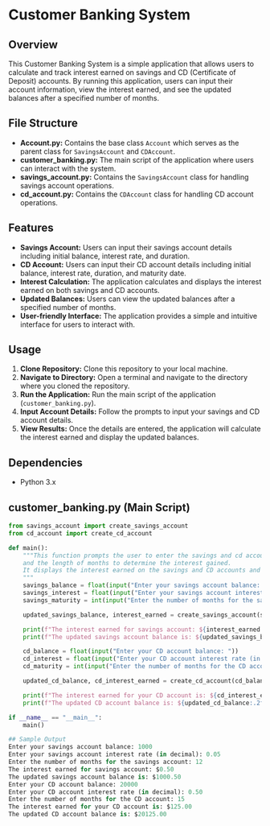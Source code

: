 # Customer Banking System

## Overview
This Customer Banking System is a simple application that allows users to calculate and track interest earned on savings and CD (Certificate of Deposit) accounts. By running this application, users can input their account information, view the interest earned, and see the updated balances after a specified number of months.

## File Structure
- **Account.py:** Contains the base class `Account` which serves as the parent class for `SavingsAccount` and `CDAccount`.
- **customer_banking.py:** The main script of the application where users can interact with the system.
- **savings_account.py:** Contains the `SavingsAccount` class for handling savings account operations.
- **cd_account.py:** Contains the `CDAccount` class for handling CD account operations.

## Features
- **Savings Account:** Users can input their savings account details including initial balance, interest rate, and duration.
- **CD Account:** Users can input their CD account details including initial balance, interest rate, duration, and maturity date.
- **Interest Calculation:** The application calculates and displays the interest earned on both savings and CD accounts.
- **Updated Balances:** Users can view the updated balances after a specified number of months.
- **User-friendly Interface:** The application provides a simple and intuitive interface for users to interact with.

## Usage
1. **Clone Repository:** Clone this repository to your local machine.
2. **Navigate to Directory:** Open a terminal and navigate to the directory where you cloned the repository.
3. **Run the Application:** Run the main script of the application (`customer_banking.py`).
4. **Input Account Details:** Follow the prompts to input your savings and CD account details.
5. **View Results:** Once the details are entered, the application will calculate the interest earned and display the updated balances.

## Dependencies
- Python 3.x

## customer_banking.py (Main Script)

```python
from savings_account import create_savings_account
from cd_account import create_cd_account

def main():
    """This function prompts the user to enter the savings and cd account balance, interest rate,
    and the length of months to determine the interest gained.
    It displays the interest earned on the savings and CD accounts and updates the balances.
    """
    savings_balance = float(input("Enter your savings account balance: "))
    savings_interest = float(input("Enter your savings account interest rate (in decimal): "))
    savings_maturity = int(input("Enter the number of months for the savings account: "))

    updated_savings_balance, interest_earned = create_savings_account(savings_balance, savings_interest, savings_maturity)

    print(f"The interest earned for savings account: ${interest_earned:.2f}")
    print(f"The updated savings account balance is: ${updated_savings_balance:.2f}")

    cd_balance = float(input("Enter your CD account balance: "))
    cd_interest = float(input("Enter your CD account interest rate (in decimal): "))
    cd_maturity = int(input("Enter the number of months for the CD account: "))

    updated_cd_balance, cd_interest_earned = create_cd_account(cd_balance, cd_interest, cd_maturity)

    print(f"The interest earned for your CD account is: ${cd_interest_earned:.2f}")
    print(f"The updated CD account balance is: ${updated_cd_balance:.2f}")

if __name__ == "__main__":
    main()

## Sample Output
Enter your savings account balance: 1000
Enter your savings account interest rate (in decimal): 0.05
Enter the number of months for the savings account: 12
The interest earned for savings account: $0.50
The updated savings account balance is: $1000.50
Enter your CD account balance: 20000
Enter your CD account interest rate (in decimal): 0.50
Enter the number of months for the CD account: 15
The interest earned for your CD account is: $125.00
The updated CD account balance is: $20125.00
